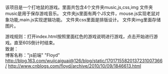 该项目是一个打地鼠的游戏。里面共包含4个文件夹music,js,css,img
  文件夹music是用于保存游戏音乐。 
  文件夹js里面有两个JS文件，mouse.js实现老鼠对象功能,main.js实现逻辑功能。
  文件夹css里面是排版设计。
  文件夹img里面存储图片。

游戏规则：打开index.html按照里面红色的游戏说明进行游戏，点击开始进行游戏。直至60S倒计时结束。   
致谢：  
   博客名称："js前端"   "Floyd"
   http://blog.163.com/wujicaiguai@126/blog/static/17017155820137231007366/
   http://www.cnblogs.com/floyd/archive/2010/10/09/1846613.html
